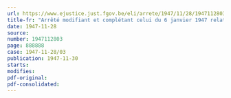 ```yaml
---
url: https://www.ejustice.just.fgov.be/eli/arrete/1947/11/28/1947112803/justel
title-fr: "Arrêté modifiant et complétant celui du 6 janvier 1947 relatif à la livraison des produits laitiers"
date: 1947-11-28
source:
number: 1947112803
page: 888888
case: 1947-11-28/03
publication: 1947-11-30
starts:
modifies:
pdf-original:
pdf-consolidated:
---
```


